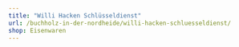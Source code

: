 ```yaml
---
title: "Willi Hacken Schlüsseldienst"
url: /buchholz-in-der-nordheide/willi-hacken-schluesseldienst/
shop: Eisenwaren
---
```

